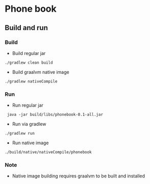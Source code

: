 # Phone book



## Build and run

### Build

- Build regular jar
```
./gradlew clean build
```

- Build graalvm native image
```
./gradlew nativeCompile
```

### Run
- Run regular jar 
```
 java -jar build/libs/phonebook-0.1-all.jar
```
- Run via gradlew 
```
./gradlew run
```
- Run native image 
```
./build/native/nativeCompile/phonebook 
```

### Note

- Native image building requires graalvm to be built and installed
